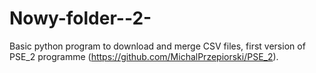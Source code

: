 # Nowy-folder--2-
Basic python program to download and merge CSV files, first version of PSE_2 programme (https://github.com/MichalPrzepiorski/PSE_2).
